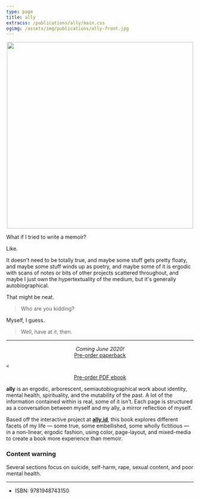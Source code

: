 ```yaml
---
type: page
title: ally
extracss: /publications/ally/main.css
ogimg: /assets/img/publications/ally-front.jpg
---
```


<script>
window.location.href = 'https://ally.id/book?pk_campaign=publications';
</script>

<img src="/assets/img/publications/ally-front.jpg" style="margin: 0 auto; display: block; width: 500px; max-width: 100%;" />

What if I tried to write a memoir?

Like.

It doesn't need to be totally true, and maybe some stuff gets pretty floaty, and maybe some stuff winds up as poetry, and maybe some of it is ergodic with scans of notes or bits of other projects scattered throughout, and maybe I just own the hypertextuality of the medium, but it's generally autobiographical.

That might be neat.

> Who are you kidding?

Myself, I guess.

> Well, have at it, then.

-----

<p style="text-align: center">
    <em>Coming June 2020!</em><br />
    <script src="https://gumroad.com/js/gumroad.js"></script>
    <a class="gumroad-button" href="https://gum.co/VVjeW" target="\_blank">Pre-order paperback</a><br />

    <
</p>

<p style="text-align: center">
    <script src="https://gumroad.com/js/gumroad.js"></script>
    <a class="gumroad-button" href="https://gum.co/rvof" target="\_blank">Pre-order PDF ebook</a>
</p>

**ally** is an ergodic, arborescent, semiautobiographical work about identity, mental health, spirituality, and the mutability of the past. A lot of the information contained within is real, some of it isn’t. Each page is structured as a conversation between myself and my ally, a mirror reflection of myself.

Based off the interactive project at [**ally.id**](https://ally.id), this book explores different facets of my life — some true, some embellished, some wholly fictitious — in a non-linear, ergodic fashion, using color, page-layout, and mixed-media to create a book more experience than memoir.

### Content warning

Several sections focus on suicide, self-harm, rape, sexual content, and poor mental health.

-----

* ISBN: 9781948743150
